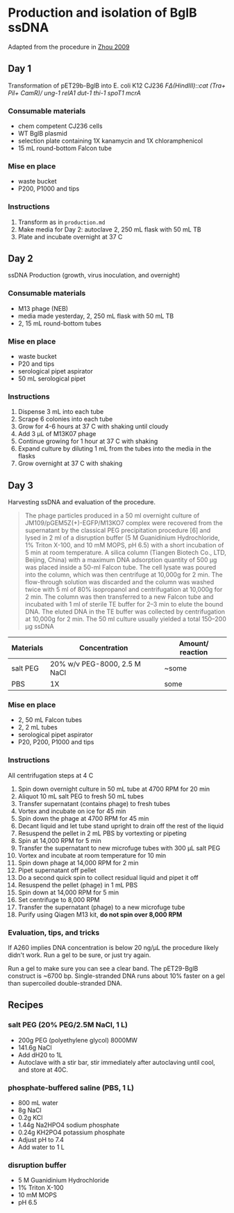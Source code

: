 # Production and isolation of BglB ssDNA 

Adapted from the procedure in [Zhou 2009](http://www.ncbi.nlm.nih.gov/pmc/articles/PMC2692612/)

## Day 1

Transformation of pET29b-BglB into E. coli K12 CJ236 *FΔ(HindIII)::cat (Tra+ Pil+ CamR)/ ung-1 relA1 dut-1 thi-1 spoT1 mcrA*

### Consumable materials 

+ chem competent CJ236 cells 
+ WT BglB plasmid 
+ selection plate containing 1X kanamycin and 1X chloramphenicol 
+ 15 mL round-bottom Falcon tube 

### Mise en place 

+ waste bucket 
+ P200, P1000 and tips 

### Instructions

1. Transform as in `production.md` 
2. Make media for Day 2: autoclave 2, 250 mL flask with 50 mL TB 
3. Plate and incubate overnight at 37 C 

## Day 2

ssDNA Production (growth, virus inoculation, and overnight) 

### Consumable materials 

+ M13 phage (NEB) 
+ media made yesterday, 2, 250 mL flask with 50 mL TB
+ 2, 15 mL round-bottom tubes 

### Mise en place 

+ waste bucket
+ P20 and tips
+ serological pipet aspirator
+ 50 mL serological pipet

### Instructions

1. Dispense 3 mL into each tube 
1. Scrape 6 colonies into each tube 
2. Grow for 4-6 hours at 37 C with shaking until cloudy
3. Add 3 µL of M13K07 phage
4. Continue growing for 1 hour at 37 C with shaking 
5. Expand culture by diluting 1 mL from the tubes into the media in the flasks
6. Grow overnight at 37 C with shaking 

## Day 3

Harvesting ssDNA and evaluation of the procedure. 

> The phage particles produced in a 50 ml overnight culture of JM109/pGEM5Z(+)-EGFP/M13KO7 complex were recovered from the supernatant by the classical PEG precipitation procedure [6] and lysed in 2 ml of a disruption buffer (5 M Guanidinium Hydrochloride, 1% Triton X-100, and 10 mM MOPS, pH 6.5) with a short incubation of 5 min at room temperature. A silica column (Tiangen Biotech Co., LTD, Beijing, China) with a maximum DNA adsorption quantity of 500 μg was placed inside a 50-ml Falcon tube. The cell lysate was poured into the column, which was then centrifuge at 10,000g for 2 min. The flow-through solution was discarded and the column was washed twice with 5 ml of 80% isopropanol and centrifugation at 10,000g for 2 min. The column was then transferred to a new Falcon tube and incubated with 1 ml of sterile TE buffer for 2–3 min to elute the bound DNA. The eluted DNA in the TE buffer was collected by centrifugation at 10,000g for 2 min. The 50 ml culture usually yielded a total 150–200 μg ssDNA

Materials | Concentration | Amount/ reaction
--------- | ------------- | ----------------
salt PEG   |    20% w/v PEG-8000, 2.5 M NaCl    | ~some
PBS      |     1X       |       some

### Mise en place 

+ 2, 50 mL Falcon tubes
+ 2, 2 mL tubes
+ serological pipet aspirator 
+ P20, P200, P1000 and tips 

### Instructions

All centrifugation steps at 4 C 

1. Spin down overnight culture in 50 mL tube at 4700 RPM for 20 min
2. Aliquot 10 mL salt PEG to fresh 50 mL tubes 
2. Transfer supernatant (contains phage) to fresh tubes 
3. Vortex and incubate on ice for 45 min
4. Spin down the phage at 4700 RPM for 45 min
5. Decant liquid and let tube stand upright to drain off the rest of the liquid
6. Resuspend the pellet in 2 mL PBS by vortexting or pipeting 
7. Spin at 14,000 RPM for 5 min
8. Transfer the supernatant to new microfuge tubes with 300 µL salt PEG 
9. Vortex and incubate at room temperature for 10 min
10. Spin down phage at 14,000 RPM for 2 min
11. Pipet supernatant off pellet
12. Do a second quick spin to collect residual liquid and pipet it off
12. Resuspend the pellet (phage) in 1 mL PBS 
13. Spin down at 14,000 RPM for 5 min 
14. Set centrifuge to 8,000 RPM  
14. Transfer the supernatant (phage) to a new microfuge tube
15. Purify using Qiagen M13 kit, **do not spin over 8,000 RPM**
  
### Evaluation, tips, and tricks 

If A260 implies DNA concentration is below 20 ng/µL the procedure likely didn't work. Run a gel to be sure, or just try again. 

Run a gel to make sure you can see a clear band. The pET29-BglB construct is ~6700 bp. Single-stranded DNA runs about 10% faster on a gel than supercoiled double-stranded DNA. 

## Recipes

### salt PEG (20% PEG/2.5M NaCl, 1 L) 

+ 200g PEG (polyethylene glycol) 8000MW
+ 141.6g NaCl
+ Add dH20 to 1L
+ Autoclave with a stir bar, stir immediately after autoclaving until cool, and store at 40C.

### phosphate-buffered saline (PBS, 1 L) 

+ 800 mL water
+ 8g NaCl
+ 0.2g KCl
+ 1.44g Na2HPO4 sodium phosphate 
+ 0.24g KH2PO4 potassium phosphate 
+ Adjust pH to 7.4
+ Add water to 1 L

### disruption buffer 

+ 5 M Guanidinium Hydrochloride
+ 1% Triton X-100
+ 10 mM MOPS
+ pH 6.5
